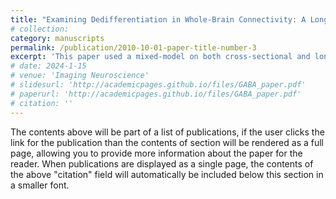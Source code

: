 ```yaml
---
title: "Examining Dedifferentiation in Whole-Brain Connectivity: A Longitudinal Mixed-Model Study in Young and Older Adults"
# collection: 
category: manuscripts
permalink: /publication/2010-10-01-paper-title-number-3
excerpt: 'This paper used a mixed-model on both cross-sectional and longitudinal aging effect on brain connectivity. In prep'
# date: 2024-1-15
# venue: 'Imaging Neuroscience'
# slidesurl: 'http://academicpages.github.io/files/GABA_paper.pdf'
# paperurl: 'http://academicpages.github.io/files/GABA_paper.pdf'
# citation: ''
---
```

The contents above will be part of a list of publications, if the user clicks the link for the publication than the contents of section will be rendered as a full page, allowing you to provide more information about the paper for the reader. When publications are displayed as a single page, the contents of the above "citation" field will automatically be included below this section in a smaller font.